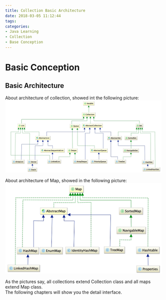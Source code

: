 ```yaml
---
title: Collection Basic Architecture
date: 2018-03-05 11:12:44
tags:
categories:
- Java Learning
- Collection
- Base Conception
---
```

# Basic Conception
## Basic Architecture
About architecture of collection, showed int the following picture: 
![](Collection-Basic-Architecture/Collection.png)

About architecture of Map, showed in the following picture:
![](Collection-Basic-Architecture/Map.png)

As the pictures say, all collections extend Collection class and all maps extend Map class.<br>
The following chapters will show you the detail interface.  
 